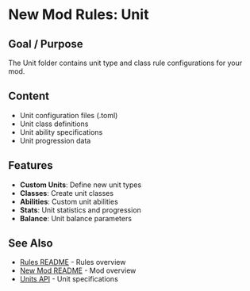 # New Mod Rules: Unit

## Goal / Purpose

The Unit folder contains unit type and class rule configurations for your mod.

## Content

- Unit configuration files (.toml)
- Unit class definitions
- Unit ability specifications
- Unit progression data

## Features

- **Custom Units**: Define new unit types
- **Classes**: Create unit classes
- **Abilities**: Custom unit abilities
- **Stats**: Unit statistics and progression
- **Balance**: Unit balance parameters

## See Also

- [Rules README](../README.md) - Rules overview
- [New Mod README](../../README.md) - Mod overview
- [Units API](../../../api/UNITS.md) - Unit specifications
